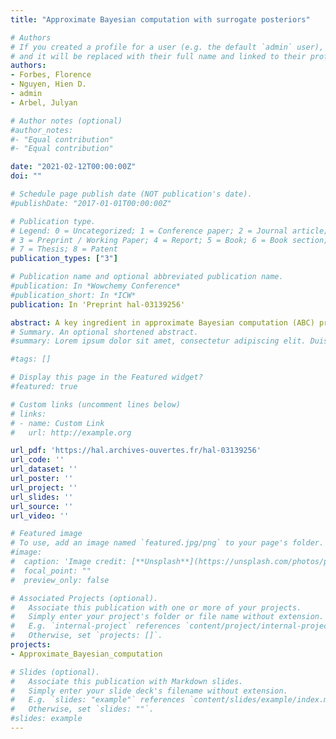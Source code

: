 ```yaml
---
title: "Approximate Bayesian computation with surrogate posteriors"

# Authors
# If you created a profile for a user (e.g. the default `admin` user), write the username (folder name) here 
# and it will be replaced with their full name and linked to their profile.
authors:
- Forbes, Florence
- Nguyen, Hien D.
- admin
- Arbel, Julyan

# Author notes (optional)
#author_notes:
#- "Equal contribution"
#- "Equal contribution"

date: "2021-02-12T00:00:00Z"
doi: ""

# Schedule page publish date (NOT publication's date).
#publishDate: "2017-01-01T00:00:00Z"

# Publication type.
# Legend: 0 = Uncategorized; 1 = Conference paper; 2 = Journal article;
# 3 = Preprint / Working Paper; 4 = Report; 5 = Book; 6 = Book section;
# 7 = Thesis; 8 = Patent
publication_types: ["3"]

# Publication name and optional abbreviated publication name.
#publication: In *Wowchemy Conference*
#publication_short: In *ICW*
publication: In 'Preprint hal-03139256'

abstract: A key ingredient in approximate Bayesian computation (ABC) procedures is the choice of a discrepancy that describes how different the simulated and observed data are, often based on a set of summary statistics when the data cannot be compared directly. Unless discrepancies and summaries are available from experts or prior knowledge, which seldom occurs, they have to be chosen and this can affect the approximations. Their choice is an active research topic, which has mainly considered data discrepancies requiring samples of observations or distances between summary statistics, to date. In this work, we introduce a preliminary learning step in which surrogate posteriors are built from finite Gaussian mixtures using an inverse regression approach. These surrogate posteriors are then used in place of summary statistics and compared using metrics between distributions in place of data discrepancies. Two such metrics are investigated, a standard L2 distance and an optimal transport-based distance. The whole procedure can be seen as an extension of the semi-automatic ABC framework to functional summary statistics. The resulting ABC quasi-posterior distribution is shown to converge to the true one, under standard conditions. Performance is illustrated on both synthetic and real data sets, where it is shown that our approach is particularly useful when the posterior is multimodal.
# Summary. An optional shortened abstract.
#summary: Lorem ipsum dolor sit amet, consectetur adipiscing elit. Duis posuere tellus ac convallis placerat. Proin tincidunt magna sed ex sollicitudin condimentum.

#tags: []

# Display this page in the Featured widget?
#featured: true

# Custom links (uncomment lines below)
# links:
# - name: Custom Link
#   url: http://example.org

url_pdf: 'https://hal.archives-ouvertes.fr/hal-03139256'
url_code: ''
url_dataset: ''
url_poster: ''
url_project: ''
url_slides: ''
url_source: ''
url_video: ''

# Featured image
# To use, add an image named `featured.jpg/png` to your page's folder. 
#image:
#  caption: 'Image credit: [**Unsplash**](https://unsplash.com/photos/pLCdAaMFLTE)'
#  focal_point: ""
#  preview_only: false

# Associated Projects (optional).
#   Associate this publication with one or more of your projects.
#   Simply enter your project's folder or file name without extension.
#   E.g. `internal-project` references `content/project/internal-project/index.md`.
#   Otherwise, set `projects: []`.
projects:
- Approximate_Bayesian_computation

# Slides (optional).
#   Associate this publication with Markdown slides.
#   Simply enter your slide deck's filename without extension.
#   E.g. `slides: "example"` references `content/slides/example/index.md`.
#   Otherwise, set `slides: ""`.
#slides: example
---
```




